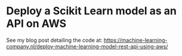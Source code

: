 # Deploy a Scikit Learn model as an API on AWS

See my blog post detailing the code at: https://machine-learning-company.nl/deploy-machine-learning-model-rest-api-using-aws/
